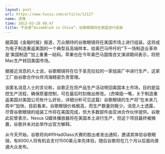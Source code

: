 ```yaml
---
layout: post
url: https://www.huxiu.com/article/12127
name: 虎嗅
time: 2013-03-28 08:47
title: 不会是“Assembled in China”，谷歌眼镜将在美国进行组装
---
```

据英国《金融时报》报道，万众期待的谷歌眼镜将在美国市场上进行组装。这将成为电子制造重返美国的一个典型且高端样本，给奥巴马呼吁的“下一场制造业革命是‘美国制造’”加上重重一砝码。苹果也在今年奥巴马国情咨文演讲期间表示，将把Mac生产转回美国市场。

据接近消息的人士说，谷歌眼镜将在位于圣克拉拉的一家组装厂中进行生产，这家工厂由谷歌合作伙伴鸿海精密负责管理。

该匿名消息人士的言论称，谷歌正在将产品生产活动带回美国本土市场，目的是监控生产流程，确保质量控制，可在最后时刻做出修改。（虎嗅插一嘴，关于制造重返美国对美国公司有什么好处，详细分析可见这篇）谷歌眼镜的生产将“在未来几周中”加快，目前看来，谷歌眼镜价格极高，而生产数量则极少。消息人士透露，尽管谷歌眼镜的组装工作将在美国完成，但大多数部件由亚洲合作伙伴提供。谷歌此前曾表示，Nexus Q媒体播放器将在美国本土进行生产，但这个项目最终被搁置，谷歌并未对此举作出官方解释。

从今天开始，谷歌将向#IfIHadGlass大赛的胜出者发出通知，邀请其体验谷歌眼镜，有8000人将有机会支付1500美元率先体验，随后谷歌将在几个月以后面向普通大众发布。

